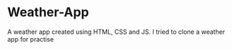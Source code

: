# Weather-App
A weather app created using HTML, CSS and JS. I tried to clone a weather app for practise
